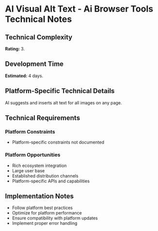 # AI Visual Alt Text - Ai Browser Tools Technical Notes

## Technical Complexity
**Rating:** 3.

## Development Time
**Estimated:** 4 days.

## Platform-Specific Technical Details
AI suggests and inserts alt text for all images on any page.

## Technical Requirements

### Platform Constraints
- Platform-specific constraints not documented

### Platform Opportunities
- Rich ecosystem integration
- Large user base
- Established distribution channels
- Platform-specific APIs and capabilities

## Implementation Notes
- Follow platform best practices
- Optimize for platform performance
- Ensure compatibility with platform updates
- Implement proper error handling
